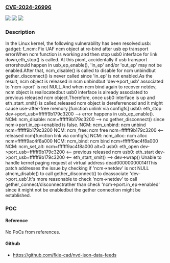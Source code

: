 ### [CVE-2024-26996](https://cve.mitre.org/cgi-bin/cvename.cgi?name=CVE-2024-26996)
![](https://img.shields.io/static/v1?label=Product&message=Linux&color=blue)
![](https://img.shields.io/static/v1?label=Version&message=1da177e4c3f4%3C%207f67c2020cb0%20&color=brighgreen)
![](https://img.shields.io/static/v1?label=Vulnerability&message=n%2Fa&color=brighgreen)

### Description

In the Linux kernel, the following vulnerability has been resolved:usb: gadget: f_ncm: Fix UAF ncm object at re-bind after usb ep transport errorWhen ncm function is working and then stop usb0 interface for link down,eth_stop() is called. At this piont, accidentally if usb transport errorshould happen in usb_ep_enable(), 'in_ep' and/or 'out_ep' may not be enabled.After that, ncm_disable() is called to disable for ncm unbindbut gether_disconnect() is never called since 'in_ep' is not enabled.As the result, ncm object is released in ncm unbindbut 'dev->port_usb' associated to 'ncm->port' is not NULL.And when ncm bind again to recover netdev, ncm object is reallocatedbut usb0 interface is already associated to previous released ncm object.Therefore, once usb0 interface is up and eth_start_xmit() is called,released ncm object is dereferrenced and it might cause use-after-free memory.[function unlink via configfs]  usb0: eth_stop dev->port_usb=ffffff9b179c3200  --> error happens in usb_ep_enable().  NCM: ncm_disable: ncm=ffffff9b179c3200  --> no gether_disconnect() since ncm->port.in_ep->enabled is false.  NCM: ncm_unbind: ncm unbind ncm=ffffff9b179c3200  NCM: ncm_free: ncm free ncm=ffffff9b179c3200   <-- released ncm[function link via configfs]  NCM: ncm_alloc: ncm alloc ncm=ffffff9ac4f8a000  NCM: ncm_bind: ncm bind ncm=ffffff9ac4f8a000  NCM: ncm_set_alt: ncm=ffffff9ac4f8a000 alt=0  usb0: eth_open dev->port_usb=ffffff9b179c3200  <-- previous released ncm  usb0: eth_start dev->port_usb=ffffff9b179c3200 <--  eth_start_xmit()  --> dev->wrap()  Unable to handle kernel paging request at virtual address dead00000000014fThis patch addresses the issue by checking if 'ncm->netdev' is not NULL atncm_disable() to call gether_disconnect() to deassociate 'dev->port_usb'.It's more reasonable to check 'ncm->netdev' to call gether_connect/disconnectrather than check 'ncm->port.in_ep->enabled' since it might not be enabledbut the gether connection might be established.

### POC

#### Reference
No PoCs from references.

#### Github
- https://github.com/fkie-cad/nvd-json-data-feeds

